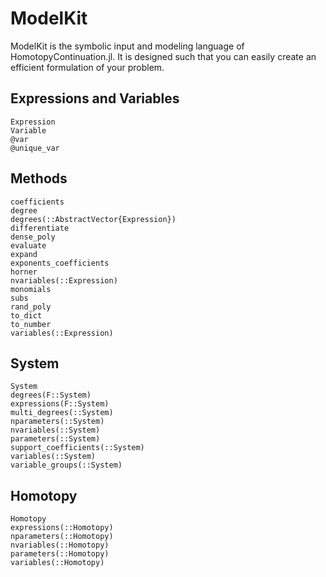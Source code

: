 # ModelKit

ModelKit is the symbolic input and modeling language of HomotopyContinuation.jl.
It is designed such that you can easily create an efficient formulation of your problem.

## Expressions and Variables
```@docs
Expression
Variable
@var
@unique_var
```

## Methods
```@docs
coefficients
degree
degrees(::AbstractVector{Expression})
differentiate
dense_poly
evaluate
expand
exponents_coefficients
horner
nvariables(::Expression)
monomials
subs
rand_poly
to_dict
to_number
variables(::Expression)
```

## System
```@docs
System
degrees(F::System)
expressions(F::System)
multi_degrees(::System)
nparameters(::System)
nvariables(::System)
parameters(::System)
support_coefficients(::System)
variables(::System)
variable_groups(::System)
```

## Homotopy
```@docs
Homotopy
expressions(::Homotopy)
nparameters(::Homotopy)
nvariables(::Homotopy)
parameters(::Homotopy)
variables(::Homotopy)
```
